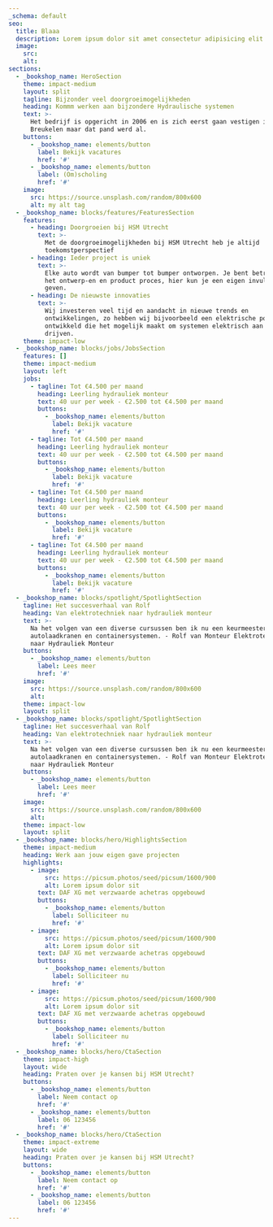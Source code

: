 ```yaml
---
_schema: default
seo:
  title: Blaaa
  description: Lorem ipsum dolor sit amet consectetur adipisicing elit. Quisquam, quos.
  image:
    src:
    alt:
sections:
  - _bookshop_name: HeroSection
    theme: impact-medium
    layout: split
    tagline: Bijzonder veel doorgroeimogelijkheden
    heading: Kommm werken aan bijzondere Hydraulische systemen
    text: >-
      Het bedrijf is opgericht in 2006 en is zich eerst gaan vestigen in
      Breukelen maar dat pand werd al.
    buttons:
      - _bookshop_name: elements/button
        label: Bekijk vacatures
        href: '#'
      - _bookshop_name: elements/button
        label: (Om)scholing
        href: '#'
    image:
      src: https://source.unsplash.com/random/800x600
      alt: my alt tag
  - _bookshop_name: blocks/features/FeaturesSection
    features:
      - heading: Doorgroeien bij HSM Utrecht
        text: >-
          Met de doorgroeimogelijkheden bij HSM Utrecht heb je altijd
          toekomstperspectief
      - heading: Ieder project is uniek
        text: >-
          Elke auto wordt van bumper tot bumper ontworpen. Je bent betrokken bij
          het ontwerp-en en product proces, hier kun je een eigen invulling aan
          geven.
      - heading: De nieuwste innovaties
        text: >-
          Wij investeren veel tijd en aandacht in nieuwe trends en
          ontwikkelingen, zo hebben wij bijvoorbeeld een elektrische powerpack
          ontwikkeld die het mogelijk maakt om systemen elektrisch aan te
          drijven.
    theme: impact-low
  - _bookshop_name: blocks/jobs/JobsSection
    features: []
    theme: impact-medium
    layout: left
    jobs:
      - tagline: Tot €4.500 per maand
        heading: Leerling hydrauliek monteur
        text: 40 uur per week - €2.500 tot €4.500 per maand
        buttons:
          - _bookshop_name: elements/button
            label: Bekijk vacature
            href: '#'
      - tagline: Tot €4.500 per maand
        heading: Leerling hydrauliek monteur
        text: 40 uur per week - €2.500 tot €4.500 per maand
        buttons:
          - _bookshop_name: elements/button
            label: Bekijk vacature
            href: '#'
      - tagline: Tot €4.500 per maand
        heading: Leerling hydrauliek monteur
        text: 40 uur per week - €2.500 tot €4.500 per maand
        buttons:
          - _bookshop_name: elements/button
            label: Bekijk vacature
            href: '#'
      - tagline: Tot €4.500 per maand
        heading: Leerling hydrauliek monteur
        text: 40 uur per week - €2.500 tot €4.500 per maand
        buttons:
          - _bookshop_name: elements/button
            label: Bekijk vacature
            href: '#'
  - _bookshop_name: blocks/spotlight/SpotlightSection
    tagline: Het succesverhaal van Rolf
    heading: Van elektrotechniek naar hydrauliek monteur
    text: >-
      Na het volgen van een diverse cursussen ben ik nu een keurmeester voor
      autolaadkranen en containersystemen. - Rolf van Monteur Elektrotechniek
      naar Hydrauliek Monteur
    buttons:
      - _bookshop_name: elements/button
        label: Lees meer
        href: '#'
    image:
      src: https://source.unsplash.com/random/800x600
      alt:
    theme: impact-low
    layout: split
  - _bookshop_name: blocks/spotlight/SpotlightSection
    tagline: Het succesverhaal van Rolf
    heading: Van elektrotechniek naar hydrauliek monteur
    text: >-
      Na het volgen van een diverse cursussen ben ik nu een keurmeester voor
      autolaadkranen en containersystemen. - Rolf van Monteur Elektrotechniek
      naar Hydrauliek Monteur
    buttons:
      - _bookshop_name: elements/button
        label: Lees meer
        href: '#'
    image:
      src: https://source.unsplash.com/random/800x600
      alt:
    theme: impact-low
    layout: split
  - _bookshop_name: blocks/hero/HighlightsSection
    theme: impact-medium
    heading: Werk aan jouw eigen gave projecten
    highlights:
      - image:
          src: https://picsum.photos/seed/picsum/1600/900
          alt: Lorem ipsum dolor sit
        text: DAF XG met verzwaarde achetras opgebouwd
        buttons:
          - _bookshop_name: elements/button
            label: Solliciteer nu
            href: '#'
      - image:
          src: https://picsum.photos/seed/picsum/1600/900
          alt: Lorem ipsum dolor sit
        text: DAF XG met verzwaarde achetras opgebouwd
        buttons:
          - _bookshop_name: elements/button
            label: Solliciteer nu
            href: '#'
      - image:
          src: https://picsum.photos/seed/picsum/1600/900
          alt: Lorem ipsum dolor sit
        text: DAF XG met verzwaarde achetras opgebouwd
        buttons:
          - _bookshop_name: elements/button
            label: Solliciteer nu
            href: '#'
  - _bookshop_name: blocks/hero/CtaSection
    theme: impact-high
    layout: wide
    heading: Praten over je kansen bij HSM Utrecht?
    buttons:
      - _bookshop_name: elements/button
        label: Neem contact op
        href: '#'
      - _bookshop_name: elements/button
        label: 06 123456
        href: '#'
  - _bookshop_name: blocks/hero/CtaSection
    theme: impact-extreme
    layout: wide
    heading: Praten over je kansen bij HSM Utrecht?
    buttons:
      - _bookshop_name: elements/button
        label: Neem contact op
        href: '#'
      - _bookshop_name: elements/button
        label: 06 123456
        href: '#'
---
```

